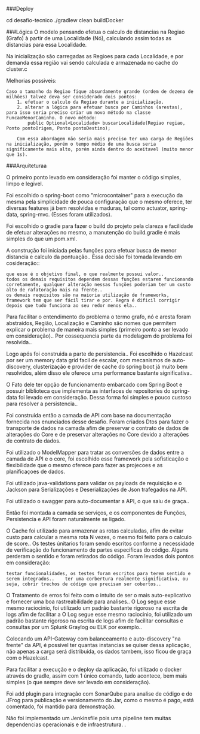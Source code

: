 ###Deploy

cd desafio-tecnico
./gradlew clean buildDocker

###Lógica
O modelo pensando efetua o calculo de distancias na Regiao (Grafo) à partir de uma Localidade (Nó), calculando assim todas as distancias para essa Localidade.

Na inicialização são carregadas as Regioes para cada Localidade, e por demanda essa região vai sendo calculada e armazenada no cache do cluster.c

Melhorias possiveis:

	Caso o tamanho da Regiao fique absurdamente grande (ordem de dezena de milhões) talvez deva ser considerado dois pontos:
		1. efetuar o calculo da Regiao durante a inicialização.
		2. alterar a lógica para efetuar busca por Caminhos (arestas), para isso seria preciso criar um novo método na classe FuncaoMenorCaminho. O novo método:
			public Optional<Localidade> buscarLocalidade(Regiao regiao, Ponto pontoOrigem, Ponto pontoDestino);
			
		Com essa abordagem não seria mais preciso ter uma carga de Regiões na inicialização, porém o tempo médio de uma busca seria significamente mais alto, porém ainda dentro do aceitavel (muito menor que 1s).

###Arquiteturaa

O primeiro ponto levado em consideração foi manter o código simples, limpo e
legivel.

Foi escolhido o spring-boot como "microcontainer" para a execução da mesma pela simplicidade de pouca configuração que o mesmo oferece, ter diversas features já bem resolvidas e maduras, tal como actuator, spring-data, spring-mvc. (Esses foram utilizados).

Foi escolhido o gradle para fazer o build do projeto pela clareza e facilidade de efetuar alterações no mesmo, a manutenção do build.gradle é mais simples do que um pom.xml.

A construção foi iniciada pelas funções para efetuar busca de menor distancia e calculo da pontuação..
Essa decisão foi tomada levando em cosideração::

	que esse é o objetivo final, o que realmente possui valor..
	todos os demais requisitos dependem dessas funções estarem funcionando corretamente, qualquer alteração nessas funções poderiam ter um custo alto de rafatoração mais na frente..
	os demais requisitos são na maioria utilização de frameworks, framework tem que ser fácil tirar e por. Regra é dificil corrigir depois que tudo funciona ao seu redor menos ela..

Para facilitar o entendimento do problema o termo grafo, nó e aresta foram abstraidos, Região, Localização e Caminho são nomes que permitem explicar o problema de maneira mais simples (primeiro ponto a ser levado em consideração)..
Por cossequencia parte da modelagem do problema foi resolvida..

Logo após foi construida a parte de persistencia..
Foi escolhido o Hazelcast por ser um memory data grid facil de escalar, com mecanismos de auto-discovery, clusterização e provider de cache do spring boot já muito bem resolvidos, além disso ele oferece uma performance bastante significativa..

O Fato dele ter opção de funcionamento embarcado com Spring Boot e possuir biblioteca que implementa as interfaces de repositories do spring-data foi levado em consideração.
Dessa forma foi simples e pouco custoso para resolver a persistencia..

Foi construida então a camada de API com base na documentação fornecida nos enunciados desse desafio.
Foram criados Dtos para fazer o transporte de dados na camada afim de preservar o contrato de dados de alterações do Core e de preservar alterações no Core devido a alterações de contrato de dados.

Foi utilizado o ModelMapper para tratar as conversões de dados entre a camada de API e o core, foi escolhido esse framework pela sofisticação e flexibilidade que o mesmo oferece para fazer as projecoes e as planificaçoes de dados.

Foi utilizado java-validations para validar os payloads de requisição e o Jackson para Serializações e Deserializações de Json trafegados na API.

Foi utilizado o swagger para auto-documentar a API, o que saiu de graça..

Então foi montada a camada se serviços, e os componentes de Funções, Persistencia e API foram naturalmente se ligado.

O Cache foi utilizado para armazenar as rotas calculadas, afim de evitar custo para calcular a mesma rota N vezes, o mesmo foi feito para o calculo de score..
Os testes únitarios foram sendo escritos conforme a necessidade de verificação do funcionamento de partes especificas do código.
Alguns perderam o sentido e foram retirados do código.
Foram levados dois pontos em consideração:

	testar funcionalidades, os testes foram escritos para terem sentido e serem integrados..	ter uma corbertura realmente significativa, ou seja, cobrir trechos de código que precisam ser cobertos..

O Tratamento de erros foi feito com o intuito de ser o mais auto-explicativo e fornecer uma boa rastreabilidade para analises..
O Log segue esse mesmo raciocinio, foi utilizado um padrão bastante rigoroso na escrita de logs afim de facilitar a O Log segue esse mesmo raciocinio, foi utilizado um padrão bastante rigoroso na escrita de logs afim de facilitar consultas e consultas por um Splunk Graylog ou ELK por exemplo..

Colocando um API-Gateway com balanceamento e auto-discovery "na frente" da API, é possivel ter quantas instancias se quiser dessa aplicação, não apenas a carga será distribuida, os dados tambem, isso ficou de graça com o Hazelcast.

Para facilitar a execução e o deploy da aplicação, foi utilizado o docker através do gradle, assim com 1 único comando, tudo acontece, bem mais simples (o que sempre deve ser levado em consideração).

Foi add plugin para integração com SonarQube para analise de código e do JFrog para publicação e versionamento do Jar, como o mesmo é pago, está comentado, foi mantido para demonstração.

Não foi implementado um Jenkinsfile pois uma pipeline tem muitas dependencias operacionais e de infraestrutura.
.